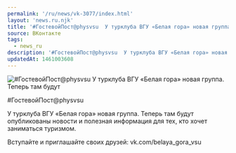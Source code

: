 ```yaml
---
permalink: '/ru/news/vk-3077/index.html'
layout: 'news.ru.njk'
title: '#ГостевойПост@physvsu  У турклуба ВГУ «Белая гора» новая группа.'
source: ВКонтакте
tags:
  - news_ru
description: '#ГостевойПост@physvsu  У турклуба ВГУ «Белая гора» новая группа.'
updatedAt: 1461003608
---
```

![#ГостевойПост@physvsu  У турклуба ВГУ «Белая гора» новая группа. Теперь там будут](https://sun9-29.userapi.com/impf/c604418/v604418086/4013/d0gNhUipSA4.jpg?size=1280x718&quality=96&sign=68a107790fd4b684cba23a9f24afb90a&c_uniq_tag=l83AVqBuDFejo8bkMrN4J1fImiCB_v4MaA8oi4-IhvA&type=album)

#ГостевойПост@physvsu

У турклуба ВГУ «Белая гора» новая группа. Теперь там будут опубликованы новости и полезная информация для тех, кто хочет заниматься туризмом.

Вступайте и приглашайте своих друзей: vk.com/belaya_gora_vsu
